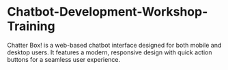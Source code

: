 # Chatbot-Development-Workshop-Training
Chatter Box! is a web-based chatbot interface designed for both mobile and desktop users. It features a modern, responsive design with quick action buttons for a seamless user experience.
